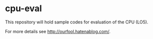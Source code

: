 # cpu-eval
This repository will hold sample codes for evaluation of the CPU (LO5).

For more details see http://ourfool.hatenablog.com/.
